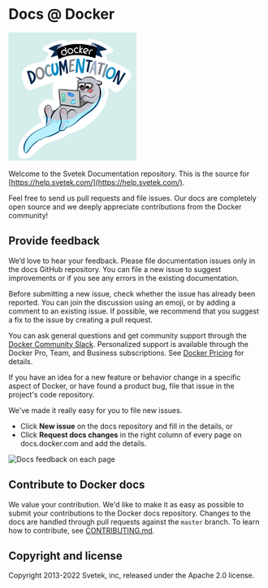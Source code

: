 # Docs @ Docker

<img src="images/docker-docs.png" alt="Welcome to Docker Documentation" style="max-width: 50%;">

Welcome to the Svetek Documentation repository. This is the source for
[https://help.svetek.com/](https://help.svetek.com/).

Feel free to send us pull requests and file issues. Our docs are completely
open source and we deeply appreciate contributions from the Docker community!

## Provide feedback

We’d love to hear your feedback. Please file documentation issues only in the
docs GitHub repository. You can file a new issue to suggest improvements or if
you see any errors in the existing documentation.

Before submitting a new issue, check whether the issue has already been
reported. You can join the discussion using an emoji, or by adding a comment to
an existing issue. If possible, we recommend that you suggest a fix to the issue
by creating a pull request.

You can ask general questions and get community support through the [Docker
Community Slack](http://dockr.ly/slack). Personalized support is available
through the Docker Pro, Team, and Business subscriptions. See [Docker
Pricing](https://www.docker.com/pricing) for details.

If you have an idea for a new feature or behavior change in a specific aspect of
Docker, or have found a product bug, file that issue in the project's code
repository.

We've made it really easy for you to file new issues.

- Click **New issue** on the docs repository and fill in the details, or
- Click **Request docs changes** in the right column of every page on
  docs.docker.com and add the details.

![Docs feedback on each page](/opensource/images/docs-site-feedback.png)

## Contribute to Docker docs

We value your contribution. We'd like to make it as easy as possible to submit
your contributions to the Docker docs repository. Changes to the docs are
handled through pull requests against the `master` branch. To learn how to
contribute, see [CONTRIBUTING.md](CONTRIBUTING.md).

## Copyright and license

Copyright 2013-2022 Svetek, inc, released under the Apache 2.0 license.

